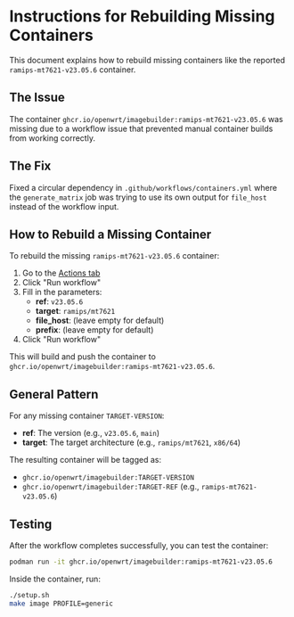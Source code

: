# Instructions for Rebuilding Missing Containers

This document explains how to rebuild missing containers like the reported `ramips-mt7621-v23.05.6` container.

## The Issue

The container `ghcr.io/openwrt/imagebuilder:ramips-mt7621-v23.05.6` was missing due to a workflow issue that prevented manual container builds from working correctly.

## The Fix

Fixed a circular dependency in `.github/workflows/containers.yml` where the `generate_matrix` job was trying to use its own output for `file_host` instead of the workflow input.

## How to Rebuild a Missing Container

To rebuild the missing `ramips-mt7621-v23.05.6` container:

1. Go to the [Actions tab](https://github.com/openwrt/docker/actions/workflows/containers.yml) 
2. Click "Run workflow"
3. Fill in the parameters:
   - **ref**: `v23.05.6`
   - **target**: `ramips/mt7621` 
   - **file_host**: (leave empty for default)
   - **prefix**: (leave empty for default)
4. Click "Run workflow"

This will build and push the container to `ghcr.io/openwrt/imagebuilder:ramips-mt7621-v23.05.6`.

## General Pattern

For any missing container `TARGET-VERSION`:
- **ref**: The version (e.g., `v23.05.6`, `main`)  
- **target**: The target architecture (e.g., `ramips/mt7621`, `x86/64`)

The resulting container will be tagged as:
- `ghcr.io/openwrt/imagebuilder:TARGET-VERSION`
- `ghcr.io/openwrt/imagebuilder:TARGET-REF` (e.g., `ramips-mt7621-v23.05.6`)

## Testing

After the workflow completes successfully, you can test the container:

```bash
podman run -it ghcr.io/openwrt/imagebuilder:ramips-mt7621-v23.05.6
```

Inside the container, run:
```bash
./setup.sh
make image PROFILE=generic
```